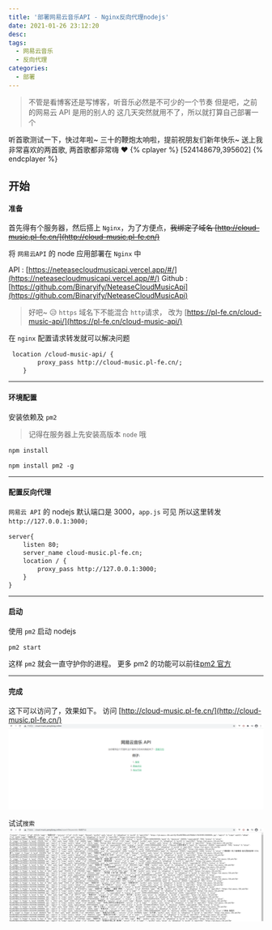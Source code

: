 ```yaml
---
title: '部署网易云音乐API - Nginx反向代理nodejs'
date: 2021-01-26 23:12:20
desc:
tags:
  - 网易云音乐
  - 反向代理
categories:
  - 部署
---
```


> 不管是看博客还是写博客，听音乐必然是不可少的一个节奏
> 但是吧，之前的网易云 API 是用的别人的
> 这几天突然就用不了，所以就打算自己部署一个

听首歌测试一下，快过年啦~ 三十的鞭炮太响啦，提前祝朋友们新年快乐~
送上我非常喜欢的两首歌, 两首歌都非常嗨 ❤
{% cplayer %}
[524148679,395602]
{% endcplayer %}

## 开始

#### 准备

首先得有个服务器，然后搭上 `Nginx`，为了方便点，~~我绑定了域名 [http://cloud-music.pl-fe.cn/](http://cloud-music.pl-fe.cn/)~~

将 `网易云API` 的 node 应用部署在 `Nginx` 中

API : [https://neteasecloudmusicapi.vercel.app/#/](https://neteasecloudmusicapi.vercel.app/#/)
Github : [https://github.com/Binaryify/NeteaseCloudMusicApi](https://github.com/Binaryify/NeteaseCloudMusicApi)

> 好吧~ 😥 `https` 域名下不能混合 `http`请求， 改为 [https://pl-fe.cn/cloud-music-api/](https://pl-fe.cn/cloud-music-api/)

在 `nginx` 配置请求转发就可以解决问题

```
 location /cloud-music-api/ {
        proxy_pass http://cloud-music.pl-fe.cn/;
    }
```

---

#### 环境配置

安装依赖及 `pm2`

> 记得在服务器上先安装高版本 `node` 哦

```
npm install
```

```
npm install pm2 -g
```

---

#### 配置反向代理

`网易云 API` 的 nodejs 默认端口是 3000，`app.js` 可见
所以这里转发 `http://127.0.0.1:3000;`

```
server{
    listen 80;
    server_name cloud-music.pl-fe.cn;
    location / {
        proxy_pass http://127.0.0.1:3000;
    }
}
```

---

#### 启动

使用 `pm2` 启动 nodejs

```
pm2 start
```

这样 `pm2` 就会一直守护你的进程。
更多 pm2 的功能可以前往[pm2 官方](https://pm2.keymetrics.io/docs/usage/quick-start/)

---

#### 完成

这下可以访问了，效果如下。
访问 [http://cloud-music.pl-fe.cn/](http://cloud-music.pl-fe.cn/)
![网易云API首页](./cloud-music/网易云API.png)

试试`搜索`
![搜索](./cloud-music/搜索.png)
